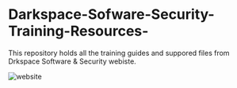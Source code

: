 # Darkspace-Sofware-Security-Training-Resources-
This repository holds all the training guides and suppored files from  Drkspace Software & Security webiste.

![website](https://github.com/hkacrypt/Darkspace-Sofware-Security-Training-Resources-/assets/95901087/34191d35-006a-476e-896a-80cf008a20ae)
